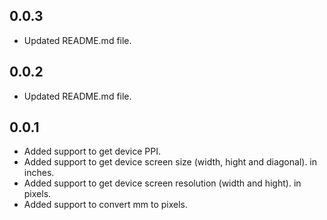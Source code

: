 ## 0.0.3

* Updated README.md file.

## 0.0.2

* Updated README.md file.

## 0.0.1

* Added support to get device PPI.
* Added support to get device screen size (width, hight and diagonal). in inches.
* Added support to get device screen resolution (width and hight). in pixels.
* Added support to convert mm to pixels.

